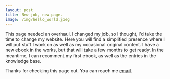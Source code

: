 ```yaml
---
layout: post
title: New job, new page.
image: /img/hello_world.jpeg
---
```


This page needed an overhaul. I changed my job, so I thought, I'd take the time to change my website. Here you will find a simplified presence where I will put stuff I work on as well as my occasional original content. I have a new ebook in the works, but that will take a few months to get ready. In the meantime, I can recomment my first ebook, as well as the entries in the knowledge base.

Thanks for checking this page out. You can reach me [email](mailto:jannik@indiecolorgrading.com).
